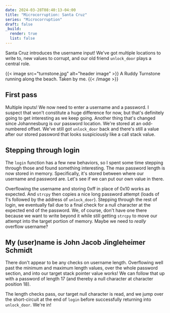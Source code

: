 ```yaml
---
date: 2024-03-28T08:40:13-04:00
title: "Microcorruption: Santa Cruz"
series: "Microcorruption"
draft: false
_build:
  render: true
  list: false
---
```


<!-- summary -->
Santa Cruz introduces the username input! We've got multiple locations to write to, new values to corrupt, and our old friend `unlock_door` plays a central role.
<!-- summary -->

{{< image src="turnstone.jpg" alt="header image" >}}
A Ruddy Turnstone running along the beach. Taken by me.
{{< /image >}}

## First pass
Multiple inputs! We now need to enter a username and a password. I suspect that won't constitute a huge difference for now, but that's definitely going to get interesting as we keep going. Another thing that's changed since Johannesburg is our password location. We're stored at an odd-numbered offset. We've still got `unlock_door` back and there's still a value after our stored password that looks suspiciously like a call stack value.

## Stepping through login
The `login` function has a few new behaviors, so I spent some time stepping through those and found something interesting. The max password length is now stored in memory. Specifically, it's stored between where our username and password are. Let's see if we can put our own value in there.

Overflowing the username and storing 0xff in place of 0x10 works as expected. And `strcpy` then copies a nice long password attempt (loads of 1's followed by the address of `unlock_door`). Stepping through the rest of login, we eventually fail due to a final check for a null character at the expected end of the password. We, of course, don't have one there because we want to write beyond it while still getting `strcpy` to move our attempt into the target portion of memory. Maybe we need to _really_ overflow username?

## My (user)name is John Jacob Jingleheimer Schmidt
There don't appear to be any checks on username length. Overflowing well past the minimum and maximum length values, over the whole password section, and into our target stack pointer value works! We can follow that up with a password of length 17 (and thereby a null character at character position 18).

The length checks pass, our target null character is read, and we jump over the short-circuit at the end of `login` before successfully returning into `unlock_door`. We're in!
